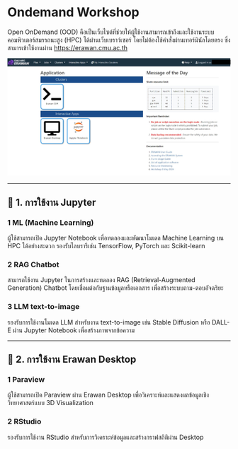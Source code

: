 # Ondemand Workshop

Open OnDemand (OOD) คือเป็นเว็บไซต์ที่ช่วยให้ผู้ใช้งานสามารถเข้าถึงและใช้งานระบบคอมพิวเตอร์สมรรถนะสูง (HPC) ได้ผ่านเว็บเบราว์เซอร์ โดยไม่ต้องใช้คำสั่งผ่านเทอร์มินัลโดยตรง ซึ่งสามารเข้าใช้งานผ่าน https://erawan.cmu.ac.th

![Open OnDemand](images/ood.jpg)

---
## 📂 1. การใช้งาน Jupyter

### 1 ML (Machine Learning)
ผู้ใช้สามารถเปิด Jupyter Notebook เพื่อทดลองและพัฒนาโมเดล Machine Learning บน HPC ได้อย่างสะดวก รองรับไลบรารีเช่น TensorFlow, PyTorch และ Scikit-learn

### 2 RAG Chatbot
สามารถใช้งาน Jupyter ในการสร้างและทดลอง RAG (Retrieval-Augmented Generation) Chatbot โดยเชื่อมต่อกับฐานข้อมูลหรือเอกสาร เพื่อสร้างระบบถาม-ตอบอัจฉริยะ

### 3 LLM text-to-image
รองรับการใช้งานโมเดล LLM สำหรับงาน text-to-image เช่น Stable Diffusion หรือ DALL-E ผ่าน Jupyter Notebook เพื่อสร้างภาพจากข้อความ

---
## 📂 2. การใช้งาน Erawan Desktop

### 1 Paraview
ผู้ใช้สามารถเปิด Paraview ผ่าน Erawan Desktop เพื่อวิเคราะห์และแสดงผลข้อมูลเชิงวิทยาศาสตร์แบบ 3D Visualization

### 2 RStudio
รองรับการใช้งาน RStudio สำหรับการวิเคราะห์ข้อมูลและสร้างกราฟสถิติผ่าน Desktop 